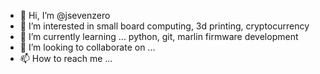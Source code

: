 - 👋 Hi, I’m @jsevenzero
- 👀 I’m interested in small board computing, 3d printing, cryptocurrency
- 🌱 I’m currently learning ... python, git, marlin firmware development
- 💞️ I’m looking to collaborate on ...
- 📫 How to reach me ...

<!---
jsevenzero/jsevenzero is a ✨ special ✨ repository because its `README.md` (this file) appears on your GitHub profile.
You can click the Preview link to take a look at your changes.
--->
